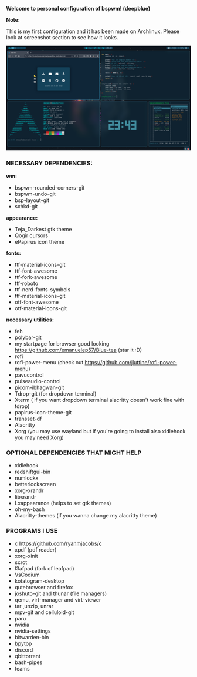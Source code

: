 **Welcome to personal configuration of bspwm! (deepblue)**

**Note:**

This is my first configuration and it has been made on Archlinux. Please look at screenshot section to see how it looks.

![PREVIEW](Screenshots/1.png)

### NECESSARY DEPENDENCIES:
**wm:**
- bspwm-rounded-corners-git
- bspwm-undo-git
- bsp-layout-git
- sxhkd-git

**appearance:**
- Teja_Darkest gtk theme
- Qogir cursors 
- ePapirus icon theme

**fonts:**
- ttf-material-icons-git
- ttf-font-awesome 
- ttf-fork-awesome 
- ttf-roboto
- ttf-nerd-fonts-symbols
- ttf-material-icons-git
- otf-font-awesome
- otf-material-icons-git

**necessary utilities:**
- feh
- polybar-git
- my startpage for browser good looking https://github.com/emanuelep57/Blue-tea (star it :D)
- rofi
- rofi-power-menu (check out https://github.com/jluttine/rofi-power-menu)
- pavucontrol
- pulseaudio-control 
- picom-ibhagwan-git 
- Tdrop-git (for dropdown terminal)
- Xterm ( if you want dropdown terminal alacritty doesn't work fine with tdrop)
- papirus-icon-theme-git
- transset-df
- Alacritty
- Xorg (you may use wayland but if you're going to install also xidlehook you may need Xorg)


### OPTIONAL DEPENDENCIES THAT MIGHT HELP
- xidlehook
- redshiftgui-bin 
- numlockx
- betterlockscreen
- xorg-xrandr 
- libxrandr 
- Lxappearance (helps to set gtk themes)
- oh-my-bash
- Alacritty-themes (if you wanna change my alacritty theme)



### PROGRAMS I USE
- c https://github.com/ryanmjacobs/c
- xpdf (pdf reader)
- xorg-xinit
- scrot 
- l3afpad (fork of leafpad)
- VsCodium
- kotatogram-desktop
- qutebrowser and firefox 
- joshuto-git and thunar (file managers)
- qemu, virt-manager and virt-viewer
- tar ,unzip, unrar
- mpv-git and celluloid-git
- paru 
- nvidia 
- nvidia-settings
- bitwarden-bin 
- bpytop 
- discord
- qbittorrent
- bash-pipes
- teams



